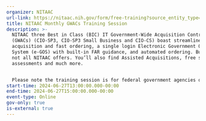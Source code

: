 ```yaml
---
organizer: NITAAC
url-link: https://nitaac.nih.gov/form/free-training?source_entity_type=node&source_entity_id=169596#no-back
title: NITAAC Monthly GWACs Training Session
description: >-
  NITAAC three Best in Class (BIC) IT Government-Wide Acquisition Contracts
  (GWACs) (CIO-SP3, CIO-SP3 Small Business and CIO-CS) boast streamlined
  acquisition and fast ordering, a single login Electronic Government Ordering
  System (e-GOS) with built-in FAR guidance, and automated ordering. But that’s
  not all NITAAC offers. You’ll also find Assisted Acquisitions, free scope
  assessments and much more.


  Please note the training session is for federal government agencies only. If you are not a federal government agency and would like to request a training session, please contact NITAAC Support for assistance. All attendees will receive 2 Continuous Learning Points (CLP) for attending this training.
start-time: 2024-06-27T13:00:00.000-00:00
end-time: 2024-06-27T15:00:00.000-00:00
event-type: Online
gov-only: true
is-external: true
---
```

